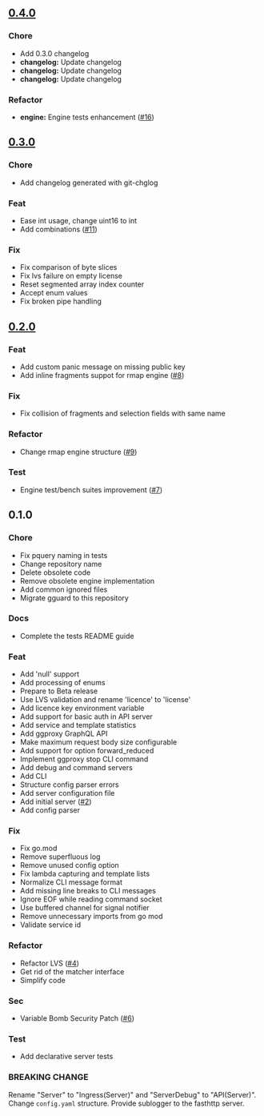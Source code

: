 
<a name="0.4.0"></a>
## [0.4.0](https://github.com/graph-guard/ggproxy/compare/0.3.0...0.4.0)

### Chore

* Add 0.3.0 changelog
* **changelog:** Update changelog
* **changelog:** Update changelog
* **changelog:** Update changelog

### Refactor

* **engine:** Engine tests enhancement ([#16](https://github.com/graph-guard/ggproxy/issues/16))


<a name="0.3.0"></a>
## [0.3.0](https://github.com/graph-guard/ggproxy/compare/0.2.0...0.3.0)

### Chore

* Add changelog generated with git-chglog

### Feat

* Ease int usage, change uint16 to int
* Add combinations ([#11](https://github.com/graph-guard/ggproxy/issues/11))

### Fix

* Fix comparison of byte slices
* Fix lvs failure on empty license
* Reset segmented array index counter
* Accept enum values
* Fix broken pipe handling


<a name="0.2.0"></a>
## [0.2.0](https://github.com/graph-guard/ggproxy/compare/0.1.0...0.2.0)

### Feat

* Add custom panic message on missing public key
* Add inline fragments suppot for rmap engine ([#8](https://github.com/graph-guard/ggproxy/issues/8))

### Fix

* Fix collision of fragments and selection fields with same name

### Refactor

* Change rmap engine structure ([#9](https://github.com/graph-guard/ggproxy/issues/9))

### Test

* Engine test/bench suites improvement ([#7](https://github.com/graph-guard/ggproxy/issues/7))


<a name="0.1.0"></a>
## 0.1.0

### Chore

* Fix pquery naming in tests
* Change repository name
* Delete obsolete code
* Remove obsolete engine implementation
* Add common ignored files
* Migrate gguard to this repository

### Docs

* Complete the tests README guide

### Feat

* Add 'null' support
* Add processing of enums
* Prepare to Beta release
* Use LVS validation and rename 'licence' to 'license'
* Add licence key environment variable
* Add support for basic auth in API server
* Add service and template statistics
* Add ggproxy GraphQL API
* Make maximum request body size configurable
* Add support for option forward_reduced
* Implement ggproxy stop CLI command
* Add debug and command servers
* Add CLI
* Structure config parser errors
* Add server configuration file
* Add initial server ([#2](https://github.com/graph-guard/ggproxy/issues/2))
* Add config parser

### Fix

* Fix go.mod
* Remove superfluous log
* Remove unused config option
* Fix lambda capturing and template lists
* Normalize CLI message format
* Add missing line breaks to CLI messages
* Ignore EOF while reading command socket
* Use buffered channel for signal notifier
* Remove unnecessary imports from go mod
* Validate service id

### Refactor

* Refactor LVS ([#4](https://github.com/graph-guard/ggproxy/issues/4))
* Get rid of the matcher interface
* Simplify code

### Sec

* Variable Bomb Security Patch ([#6](https://github.com/graph-guard/ggproxy/issues/6))

### Test

* Add declarative server tests

### BREAKING CHANGE


Rename "Server" to "Ingress(Server)" and "ServerDebug" to "API(Server)".
Change `config.yaml` structure.
Provide sublogger to the fasthttp server.

